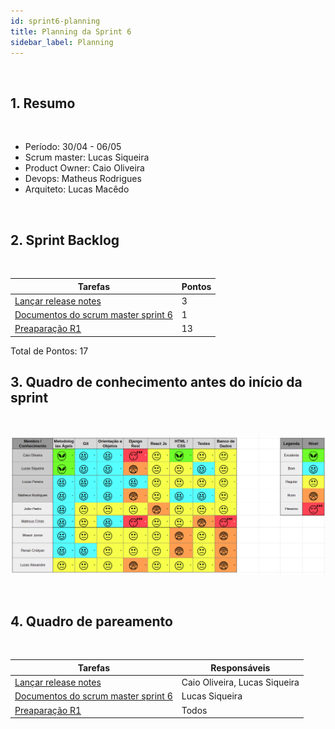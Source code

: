 ```yaml
---
id: sprint6-planning
title: Planning da Sprint 6
sidebar_label: Planning
---
```


<br>

## 1. Resumo

<br>

- Período: 30/04 - 06/05
- Scrum master: Lucas Siqueira
- Product Owner: Caio Oliveira
- Devops: Matheus Rodrigues
- Arquiteto: Lucas Macêdo

<br>

## 2. Sprint Backlog

<br>

Tarefas|Pontos
--|--
|[Lançar release notes](https://github.com/fga-eps-mds/2019.1-MaisMonitoria/issues/76) | 3
|[Documentos do scrum master sprint 6](https://github.com/fga-eps-mds/2019.1-MaisMonitoria/issues/77) | 1
|[Preaparação R1](https://github.com/fga-eps-mds/2019.1-MaisMonitoria/issues/75) | 13


Total de Pontos: 17

## 3. Quadro de conhecimento antes do início da sprint

<br>

![Ilustração do Quadro de Conhecimentos](assets/quadro-conhecimento-6.png)

<br>


## 4. Quadro de pareamento

<br>

Tarefas|Responsáveis
--|--
|[Lançar release notes](https://github.com/fga-eps-mds/2019.1-MaisMonitoria/issues/76) | Caio Oliveira, Lucas Siqueira
|[Documentos do scrum master sprint 6](https://github.com/fga-eps-mds/2019.1-MaisMonitoria/issues/77) | Lucas Siqueira
|[Preaparação R1](https://github.com/fga-eps-mds/2019.1-MaisMonitoria/issues/75) | Todos 





